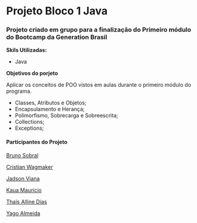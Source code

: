 # Projeto Bloco 1 Java

### Projeto criado em grupo para a finalização do Primeiro módulo do Bootcamp da Generation Brasil ###

**Skils Utilizadas:**

* Java

 


**Objetivos do porjeto**

Aplicar os conceitos de POO vistos em aulas durante o primeiro módulo do programa.

* Classes, Atributos e Objetos;
* Encapsulamento e Herança;
*  Polimorfismo, Sobrecarga e Sobreescrita;
*  Collections;
*  Exceptions; 

#### Participantes do Projeto ####
[Bruno Sobral](https://github.com/BruunoSobral)

[Cristian Wagmaker](https://github.com/criswagmaker)

[Jadson Viana](https://github.com/Jadsonvs)

[Kaua Mauricio](https://github.com/KauaMauricio)

[Thaís Alline Dias](https://github.com/tha-alline)

[Yago Almeida](https://github.com/yagorajose)






